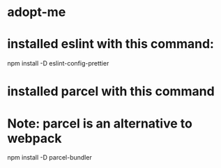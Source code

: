 # adopt-me

# installed eslint with this command:

npm install -D eslint-config-prettier

# installed parcel with this command

# Note: parcel is an alternative to webpack

npm install -D parcel-bundler
